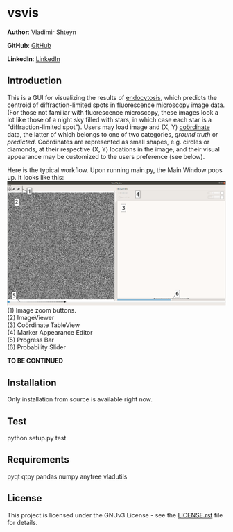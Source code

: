 vsvis
==================
**Author**: Vladimir Shteyn 

**GitHub**: [GitHub](https://github.com/mistervladimir)

**LinkedIn**: [LinkedIn](https://www.linkedin.com/in/vladimir-shteyn/)


Introduction
------------------
This is a GUI for visualizing the results of [endocytosis](https://github.com/MisterVladimir/endocytosis), which predicts the centroid of diffraction-limited spots in fluorescence microscopy image data. (For those not familiar with fluorescence microscopy, these images look a lot like those of a night sky filled with stars, in which case each star is a "diffraction-limited spot"). Users may load image and (X, Y) [coördinate](https://www.newyorker.com/culture/culture-desk/the-curse-of-the-diaeresis) data, the latter of which belongs to one of two categories, *ground truth* or *predicted*. Coördinates are represented as small shapes, e.g. circles or diamonds, at their respective (X, Y) locations in the image, and their visual appearance may be customized to the users preference (see below).

Here is the typical workflow. Upon running main.py, the Main Window pops up. It looks like this:
![startup_main_window](https://github.com/MisterVladimir/vsvis/blob/master/docs/images/VS_20190103%20-%20vsvis_screenshot_01_startup_numbered.png)
(1) Image zoom buttons.  
(2) ImageViewer  
(3) Coördinate TableView  
(4) Marker Appearance Editor  
(5) Progress Bar  
(6) Probability Slider

**TO BE CONTINUED**


Installation
------------------
Only installation from source is available right now.


Test
------------------
python setup.py test


Requirements
------------------
pyqt
qtpy
pandas
numpy
anytree
vladutils


License
------------------
This project is licensed under the GNUv3 License - see the
[LICENSE.rst](LICENSE.rst) file for details.
